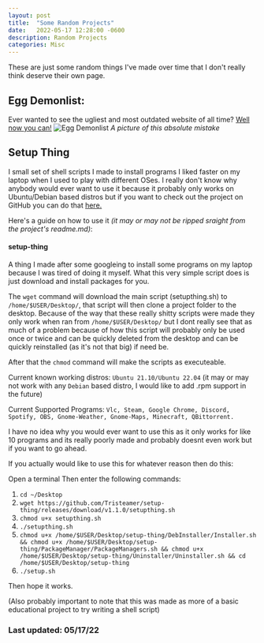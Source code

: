 ```yaml
---
layout: post
title:  "Some Random Projects"
date:   2022-05-17 12:28:00 -0600
description: Random Projects
categories: Misc
---
```

These are just some random things I've made over time that I don't really think deserve their own page.

## Egg Demonlist:
Ever wanted to see the ugliest and most outdated website of all time? [Well now you can!](https://sites.google.com/view/egg-demonlist/home)
![Egg Demonlist](https://i.imgur.com/NrTQdmx.png "The Egg Demonlist")
*A picture of this absolute mistake*


## Setup Thing
I small set of shell scripts I made to install programs I liked faster on my laptop when I used to play with different OSes. I really don't know why anybody would ever want to use it because it probably only works on Ubuntu/Debian based distros but if you want to check out the project on GitHub you can do that [here.](https://github.com/Tristeamer/setup-thing)

Here's a guide on how to use it *(it may or may not be ripped sraight from the project's readme.md)*:

#### setup-thing
A thing I made after some googleing to install some programs on my laptop because I was tired of doing it myself. What this very simple script does is just download and install packages for you.

The ```wget``` command will download the main script (setupthing.sh) to ```/home/$USER/Desktop/```, that script will then clone a project folder to the desktop. Because of the way that these really shitty scripts were made they only work when ran from ```/home/$USER/Desktop/``` but I dont really see that as much of a problem because of how this script will probably only be used once or twice and can be quickly deleted from the desktop and can be quickly reinstalled (as it's not that big) if need be.

After that the ```chmod``` command will make the scripts as executeable.

Current known working distros: ```Ubuntu 21.10/Ubuntu 22.04``` (it may or may not work with any ```Debian``` based distro, I would like to add .rpm support in the future)

Current Supported Programs: ```Vlc, Steam, Google Chrome, Discord, Spotify, OBS, Gnome-Weather, Gnome-Maps, Minecraft, QBittorrent.```

I have no idea why you would ever want to use this as it only works for like 10 programs and its really poorly made and probably doesnt even work but if you want to go ahead.

If you actually would like to use this for whatever reason then do this:

Open a terminal
Then enter the following commands: 

1. ```cd ~/Desktop```
2. ```wget https://github.com/Tristeamer/setup-thing/releases/download/v1.1.0/setupthing.sh```
3. ```chmod u+x setupthing.sh```
4. ```./setupthing.sh```
5. ```chmod u+x /home/$USER/Desktop/setup-thing/DebInstaller/Installer.sh && chmod u+x /home/$USER/Desktop/setup-thing/PackageManager/PackageManagers.sh && chmod u+x /home/$USER/Desktop/setup-thing/Uninstaller/Uninstaller.sh && cd /home/$USER/Desktop/setup-thing```
6. ```./setup.sh```

Then hope it works.

(Also probably important to note that this was made as more of a basic educational project to try writing a shell script)

### Last updated: 05/17/22



